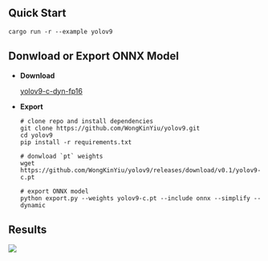## Quick Start

```shell
cargo run -r --example yolov9
```

## Donwload or Export ONNX Model

- **Download**

  [yolov9-c-dyn-fp16](https://github.com/jamjamjon/assets/releases/download/v0.0.1/yolov9-c-dyn-f16.onnx)  
- **Export**

  ```shell
  # clone repo and install dependencies
  git clone https://github.com/WongKinYiu/yolov9.git
  cd yolov9
  pip install -r requirements.txt

  # donwload `pt` weights
  wget https://github.com/WongKinYiu/yolov9/releases/download/v0.1/yolov9-c.pt

  # export ONNX model
  python export.py --weights yolov9-c.pt --include onnx --simplify --dynamic
  ```

## Results

![](./demo.jpg)
